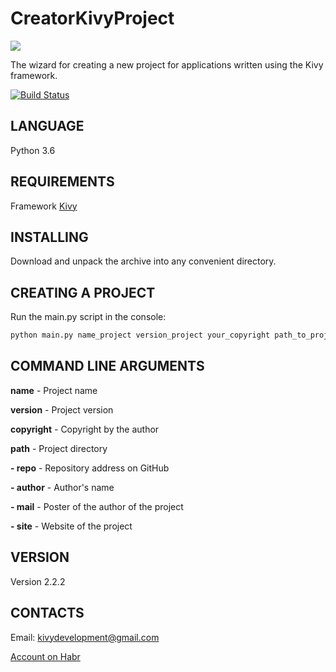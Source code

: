CreatorKivyProject
==================

<img src="https://raw.githubusercontent.com/HeaTTheatR/CreatorKivyProject/master/previous.jpg" 
align="center"/>

The wizard for creating a new project for applications written using the Kivy framework.

[![Build Status](https://travis-ci.org/HeaTTheatR/CreatorKivyProject.svg?branch=master)](https://travis-ci.org/HeaTTheatR/CreatorKivyProject)

LANGUAGE
--------
Python 3.6

REQUIREMENTS
------------
Framework [Kivy](http://kivy.org)

INSTALLING
---------
Download and unpack the archive into any convenient directory.

CREATING A PROJECT
------------------
Run the main.py script in the console: 

```python
python main.py name_project version_project your_copyright path_to_project -repo repo_project_on_github -author name_autor -mail mail_autor -site site_project
```

COMMAND LINE ARGUMENTS
----------------------
**name** - Project name

**version** - Project version 

**copyright** - Copyright by the author

**path** - Project directory 

**- repo** - Repository address on GitHub

**- author** - Author's name 

**- mail** - Poster of the author of the project 

**- site** - Website of the project 

VERSION
-------
Version 2.2.2

CONTACTS
--------
Email: kivydevelopment@gmail.com

[Account on Habr](https://habrahabr.ru/users/heattheatr/)
